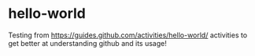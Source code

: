# hello-world
Testing from https://guides.github.com/activities/hello-world/ activities to get better at understanding github and its usage!
